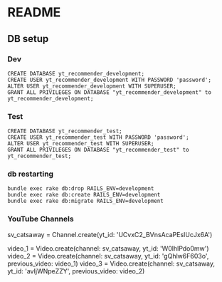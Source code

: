 # README

## DB setup

### Dev

```
CREATE DATABASE yt_recommender_development;
CREATE USER yt_recommender_development WITH PASSWORD 'password';
ALTER USER yt_recommender_development WITH SUPERUSER;
GRANT ALL PRIVILEGES ON DATABASE "yt_recommender_development" to yt_recommender_development;
```

### Test

```
CREATE DATABASE yt_recommender_test;
CREATE USER yt_recommender_test WITH PASSWORD 'password';
ALTER USER yt_recommender_test WITH SUPERUSER;
GRANT ALL PRIVILEGES ON DATABASE "yt_recommender_test" to yt_recommender_test;
```

### db restarting

```
bundle exec rake db:drop RAILS_ENV=development
bundle exec rake db:create RAILS_ENV=development
bundle exec rake db:migrate RAILS_ENV=development
```

### YouTube Channels

sv_catsaway = Channel.create(yt_id: 'UCvxC2_BVnsAcaPEsIUcJx6A')

video_1 = Video.create(channel: sv_catsaway, yt_id: 'W0lhlPdo0mw')
video_2 = Video.create(channel: sv_catsaway, yt_id: 'gQhlw6F603o', previous_video: video_1)
video_3 = Video.create(channel: sv_catsaway, yt_id: 'avIjWNpeZZY', previous_video: video_2)
